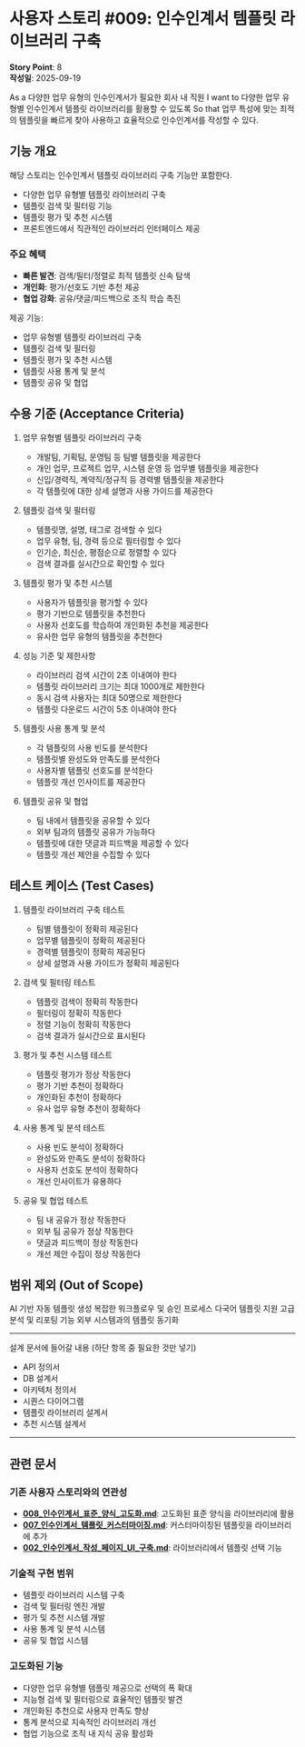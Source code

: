# 사용자 스토리 #009: 인수인계서 템플릿 라이브러리 구축

**Story Point**: 8  
**작성일**: 2025-09-19

As a 다양한 업무 유형의 인수인계서가 필요한 회사 내 직원
I want to 다양한 업무 유형별 인수인계서 템플릿 라이브러리를 활용할 수 있도록
So that 업무 특성에 맞는 최적의 템플릿을 빠르게 찾아 사용하고 효율적으로 인수인계서를 작성할 수 있다.

## 기능 개요

해당 스토리는 인수인계서 템플릿 라이브러리 구축 기능만 포함한다.
- 다양한 업무 유형별 템플릿 라이브러리 구축
- 템플릿 검색 및 필터링 기능
- 템플릿 평가 및 추천 시스템
- 프론트엔드에서 직관적인 라이브러리 인터페이스 제공

### 주요 혜택
- **빠른 발견**: 검색/필터/정렬로 최적 템플릿 신속 탐색
- **개인화**: 평가/선호도 기반 추천 제공
- **협업 강화**: 공유/댓글/피드백으로 조직 학습 촉진

제공 기능:
- 업무 유형별 템플릿 라이브러리 구축
- 템플릿 검색 및 필터링
- 템플릿 평가 및 추천 시스템
- 템플릿 사용 통계 및 분석
- 템플릿 공유 및 협업

## 수용 기준 (Acceptance Criteria)

1. 업무 유형별 템플릿 라이브러리 구축
   - 개발팀, 기획팀, 운영팀 등 팀별 템플릿을 제공한다
   - 개인 업무, 프로젝트 업무, 시스템 운영 등 업무별 템플릿을 제공한다
   - 신입/경력직, 계약직/정규직 등 경력별 템플릿을 제공한다
   - 각 템플릿에 대한 상세 설명과 사용 가이드를 제공한다

2. 템플릿 검색 및 필터링
   - 템플릿명, 설명, 태그로 검색할 수 있다
   - 업무 유형, 팀, 경력 등으로 필터링할 수 있다
   - 인기순, 최신순, 평점순으로 정렬할 수 있다
   - 검색 결과를 실시간으로 확인할 수 있다

3. 템플릿 평가 및 추천 시스템
   - 사용자가 템플릿을 평가할 수 있다
   - 평가 기반으로 템플릿을 추천한다
   - 사용자 선호도를 학습하여 개인화된 추천을 제공한다
   - 유사한 업무 유형의 템플릿을 추천한다

4. 성능 기준 및 제한사항
   - 라이브러리 검색 시간이 2초 이내여야 한다
   - 템플릿 라이브러리 크기는 최대 1000개로 제한한다
   - 동시 검색 사용자는 최대 50명으로 제한한다
   - 템플릿 다운로드 시간이 5초 이내여야 한다

5. 템플릿 사용 통계 및 분석
   - 각 템플릿의 사용 빈도를 분석한다
   - 템플릿별 완성도와 만족도를 분석한다
   - 사용자별 템플릿 선호도를 분석한다
   - 템플릿 개선 인사이트를 제공한다

6. 템플릿 공유 및 협업
   - 팀 내에서 템플릿을 공유할 수 있다
   - 외부 팀과의 템플릿 공유가 가능하다
   - 템플릿에 대한 댓글과 피드백을 제공할 수 있다
   - 템플릿 개선 제안을 수집할 수 있다

## 테스트 케이스 (Test Cases)

1. 템플릿 라이브러리 구축 테스트
   - 팀별 템플릿이 정확히 제공된다
   - 업무별 템플릿이 정확히 제공된다
   - 경력별 템플릿이 정확히 제공된다
   - 상세 설명과 사용 가이드가 정확히 제공된다

2. 검색 및 필터링 테스트
   - 템플릿 검색이 정확히 작동한다
   - 필터링이 정확히 작동한다
   - 정렬 기능이 정확히 작동한다
   - 검색 결과가 실시간으로 표시된다

3. 평가 및 추천 시스템 테스트
   - 템플릿 평가가 정상 작동한다
   - 평가 기반 추천이 정확하다
   - 개인화된 추천이 정확하다
   - 유사 업무 유형 추천이 정확하다

4. 사용 통계 및 분석 테스트
   - 사용 빈도 분석이 정확하다
   - 완성도와 만족도 분석이 정확하다
   - 사용자 선호도 분석이 정확하다
   - 개선 인사이트가 유용하다

5. 공유 및 협업 테스트
   - 팀 내 공유가 정상 작동한다
   - 외부 팀 공유가 정상 작동한다
   - 댓글과 피드백이 정상 작동한다
   - 개선 제안 수집이 정상 작동한다

## 범위 제외 (Out of Scope)

AI 기반 자동 템플릿 생성
복잡한 워크플로우 및 승인 프로세스
다국어 템플릿 지원
고급 분석 및 리포팅 기능
외부 시스템과의 템플릿 동기화

-------------------

설계 문서에 들어갈 내용 (하단 항목 중 필요한 것만 넣기)
- API 정의서
- DB 설계서
- 아키텍처 정의서
- 시퀀스 다이어그램
- 템플릿 라이브러리 설계서
- 추천 시스템 설계서

---

## 관련 문서

### **기존 사용자 스토리와의 연관성**
- **[008_인수인계서_표준_양식_고도화.md](./008_사용자스토리_인수인계서_표준_양식_고도화.md)**: 고도화된 표준 양식을 라이브러리에 활용
- **[007_인수인계서_템플릿_커스터마이징.md](./007_사용자스토리_인수인계서_템플릿_커스터마이징.md)**: 커스터마이징된 템플릿을 라이브러리에 추가
- **[002_인수인계서_작성_페이지_UI_구축.md](./002_인수인계서_작성_페이지_UI_구축.md)**: 라이브러리에서 템플릿 선택 기능

### **기술적 구현 범위**
- 템플릿 라이브러리 시스템 구축
- 검색 및 필터링 엔진 개발
- 평가 및 추천 시스템 개발
- 사용 통계 및 분석 시스템
- 공유 및 협업 시스템

### **고도화된 기능**
- 다양한 업무 유형별 템플릿 제공으로 선택의 폭 확대
- 지능형 검색 및 필터링으로 효율적인 템플릿 발견
- 개인화된 추천으로 사용자 만족도 향상
- 통계 분석으로 지속적인 라이브러리 개선
- 협업 기능으로 조직 내 지식 공유 활성화
